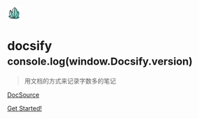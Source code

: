 <!-- _coverpage.md -->

![logo](_media/favicon.png)

# docsify <small>console.log(window.Docsify.version)</small>

> 用文档的方式来记录字数多的笔记



[DocSource]()

[Get Started!](#/)



<!-- 背景图片 -->